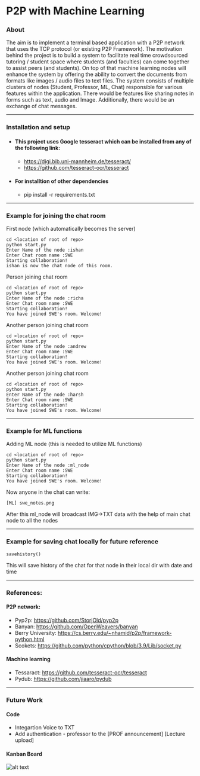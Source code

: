 # P2P with Machine Learning

### About
The aim is to implement a terminal based application with a P2P network that uses the TCP protocol (or existing P2P Framework). The motivation behind the project is to build a system to facilitate real time crowdsourced tutoring / student space where students (and faculties) can come together to assist peers (and students). On top of that machine learning nodes will enhance the system by offering the ability to convert the documents from formats like images / audio files to text files. 
The system consists of multiple clusters of nodes (Student, Professor, ML, Chat) responsible for various features within the application. There would be features like sharing notes in forms such as text, audio and Image. Additionally, there would be an exchange of chat messages.

___


### Installation and setup 
- #### This project uses Google tesseract which can be installed from any of the following link:
    - https://digi.bib.uni-mannheim.de/tesseract/
    - https://github.com/tesseract-ocr/tesseract

- #### For installtion of other dependencies 
    - pip install -r requirements.txt

___

### Example for joining the chat room
First node (which automatically becomes the server)
```
cd <location of root of repo>
python start.py
Enter Name of the node :ishan
Enter Chat room name :SWE
Starting collaboration!
ishan is now the chat node of this room.
```

Person joining chat room 
```
cd <location of root of repo>
python start.py
Enter Name of the node :richa
Enter Chat room name :SWE
Starting collaboration!
You have joined SWE's room. Welcome!
```

Another person joining chat room 
```
cd <location of root of repo>
python start.py
Enter Name of the node :andrew
Enter Chat room name :SWE
Starting collaboration!
You have joined SWE's room. Welcome!
```

Another person joining chat room 
```
cd <location of root of repo>
python start.py
Enter Name of the node :harsh
Enter Chat room name :SWE
Starting collaboration!
You have joined SWE's room. Welcome!
```

___


### Example for ML functions

Adding ML node (this is needed to utilize ML functions)
```
cd <location of root of repo>
python start.py
Enter Name of the node :ml_node
Enter Chat room name :SWE
Starting collaboration!
You have joined SWE's room. Welcome!
```

Now anyone in the chat can write:
```
[ML] swe_notes.png
```
After this ml_node will broadcast IMG->TXT data with the help of main chat node to all the nodes

___


### Example for saving chat locally for future reference
```
savehistory()
```
This will save history of the chat for that node in their local dir with date and time

___


### References:
#### P2P network:
- Pyp2p: https://github.com/StorjOld/pyp2p
- Banyan: https://github.com/OpenWeavers/banyan
- Berry University: https://cs.berry.edu/~nhamid/p2p/framework-python.html
- Scokets: https://github.com/python/cpython/blob/3.9/Lib/socket.py

#### Machine learning 
- Tessaract: https://github.com/tesseract-ocr/tesseract
- Pydub: https://github.com/jiaaro/pydub

___

### Future Work

#### Code
- Integartion Voice to TXT
- Add authentication - professor to the [PROF announcement] [Lecture upload]

#### Kanban Board
![alt text](https://github.com/gskishan004/P2P-Machine-Learning/blob/main/Diagram/kanban.JPG)
